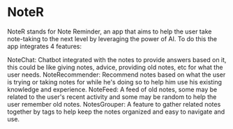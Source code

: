 # NoteR

NoteR stands for Note Reminder, an app that aims to help the user take note-taking to the next level by leveraging the power of AI. To do this the app integrates 4 features:

NoteChat: Chatbot integrated with the notes to provide answers based on it, this could be like giving notes, advice, providing old notes, etc for what the user needs.
NoteRecommender: Recommend notes based on what the user is trying or taking notes for while he's doing so to help him use his existing knowledge and experience.
NoteFeed: A feed of old notes, some may be related to the user's recent activity and some may be random to help the user remember old notes.
NotesGrouper: A feature to gather related notes together by tags to help keep the notes organized and easy to navigate and use.
